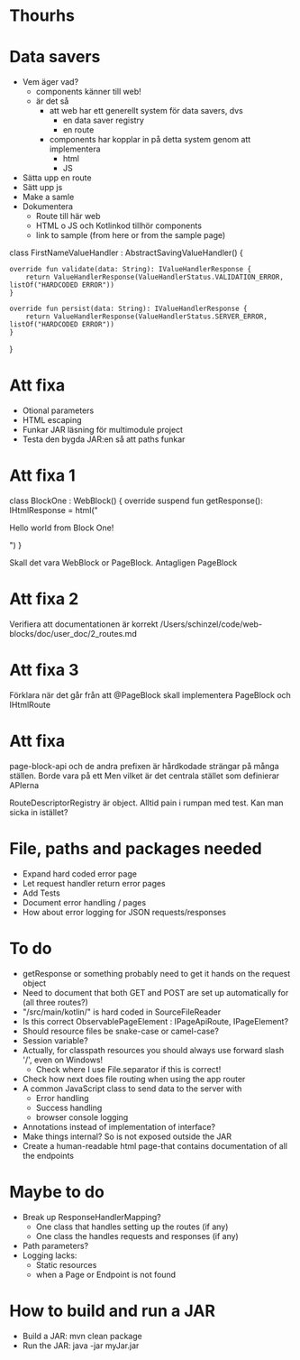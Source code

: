 # Thourhs

# Data savers
- Vem äger vad?
  - components känner till web!
  - är det så
    - att web har ett generellt system för data savers, dvs
      - en data saver registry
      - en route
    - components har kopplar in på detta system genom att implementera
      - html
      - JS
- Sätta upp en route
- Sätt upp js
- Make a samle
- Dokumentera
  - Route till här web
  - HTML o JS och Kotlinkod tillhör components
  - link to sample (from here or from the sample page)



class FirstNameValueHandler : AbstractSavingValueHandler<String>() {

    override fun validate(data: String): IValueHandlerResponse {
        return ValueHandlerResponse(ValueHandlerStatus.VALIDATION_ERROR, listOf("HARDCODED ERROR"))
    }

    override fun persist(data: String): IValueHandlerResponse {
        return ValueHandlerResponse(ValueHandlerStatus.SERVER_ERROR, listOf("HARDCODED ERROR"))
    }
}

# Att fixa
- Otional parameters
- HTML escaping
- Funkar JAR läsning för multimodule project
- Testa den bygda JAR:en så att paths funkar



# Att fixa 1
class BlockOne : WebBlock() {
override suspend fun getResponse(): IHtmlResponse = html("<p>Hello world from Block One!</p>")
}

Skall det vara WebBlock or PageBlock. Antagligen PageBlock

# Att fixa 2
Verifiera att documentationen är korrekt
/Users/schinzel/code/web-blocks/doc/user_doc/2_routes.md


# Att fixa 3
Förklara när det går från att @PageBlock skall implementera PageBlock och IHtmlRoute


# Att fixa
page-block-api  och de andra prefixen är hårdkodade strängar på många ställen.
Borde vara på ett
Men vilket är det centrala stället som definierar APIerna

RouteDescriptorRegistry är object. Alltid pain i rumpan med test. Kan man sicka in istället?

# File, paths and packages needed
- Expand hard coded error page
- Let request handler return error pages
- Add Tests
- Document error handling / pages
- How about error logging for JSON requests/responses


# To do
- getResponse or something probably need to get it hands on the request object
- Need to document that both GET and POST are set up automatically for (all three routes?)
- "/src/main/kotlin/" is hard coded in SourceFileReader
- Is this correct ObservablePageElement : IPageApiRoute, IPageElement?
- Should resource files be snake-case or camel-case?
- Session variable?
- Actually, for classpath resources you should always use forward slash '/', even on Windows!
  - Check where I use File.separator if this is correct!
- Check how next does file routing when using the app router
- A common JavaScript class to send data to the server with
  - Error handling
  - Success handling
  - browser console logging
- Annotations instead of implementation of interface?
- Make things internal? So is not exposed outside the JAR
- Create a human-readable html page-that contains documentation of all the endpoints

# Maybe to do
- Break up ResponseHandlerMapping?
  - One class that handles setting up the routes (if any)
  - One class the handles requests and responses (if any)
- Path parameters?
- Logging lacks:
  - Static resources
  - when a Page or Endpoint is not found


# How to build and run a JAR
- Build a JAR: mvn clean package
- Run the JAR: java -jar myJar.jar


